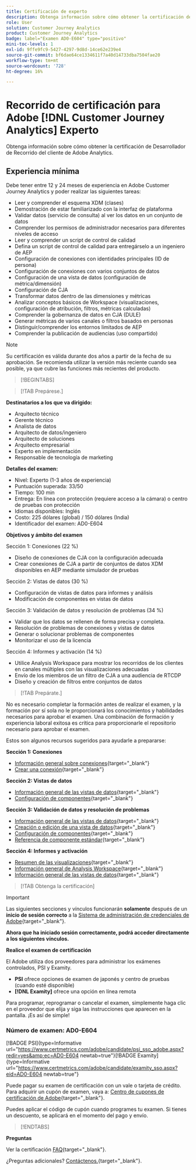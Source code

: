 ```yaml
---
title: Certificación de experto
description: Obtenga información sobre cómo obtener la certificación de Adobe experto en [!DNL Customer Journey Analytics]
role: User
solution: Customer Journey Analytics
product: Customer Journey Analytics
badge: label="Examen AD0-E604" type="positivo"
mini-toc-levels: 1
exl-id: 9ffe9fc9-5427-4297-9d8d-14ce62e239e4
source-git-commit: bf6dae64ce1334611f7a40d14733dba7504fae20
workflow-type: tm+mt
source-wordcount: '728'
ht-degree: 16%

---
```


# Recorrido de certificación para Adobe [!DNL Customer Journey Analytics] Experto

Obtenga información sobre cómo obtener la certificación de Desarrollador de Recorrido del cliente de Adobe Analytics.

## Experiencia mínima

Debe tener entre 12 y 24 meses de experiencia en Adobe Customer Journey Analytics y poder realizar las siguientes tareas:

* Leer y comprender el esquema XDM (clases)
* Demostración de estar familiarizado con la interfaz de plataforma
* Validar datos (servicio de consulta) al ver los datos en un conjunto de datos
* Comprender los permisos de administrador necesarios para diferentes niveles de acceso
* Leer y comprender un script de control de calidad
* Defina un script de control de calidad para entregárselo a un ingeniero de AEP
* Configuración de conexiones con identidades principales (ID de persona)
* Configuración de conexiones con varios conjuntos de datos
* Configuración de una vista de datos (configuración de métrica/dimensión)
* Configuración de CJA
* Transformar datos dentro de las dimensiones y métricas
* Analizar conceptos básicos de Workspace (visualizaciones, configuración de atribución, filtros, métricas calculadas)
* Comprender la gobernanza de datos en CJA (DULE)
* Generar métricas de varios canales o filtros basados en personas
* Distinguir/comprender los entornos limitados de AEP
* Comprender la publicación de audiencias (uso compartido)

>[!NOTE]
>
>Su certificación es válida durante dos años a partir de la fecha de su aprobación. Se recomienda utilizar la versión más reciente cuando sea posible, ya que cubre las funciones más recientes del producto.

>[!BEGINTABS]

>[!TAB Prepárese.]

**Destinatarios a los que va dirigido:**

* Arquitecto técnico
* Gerente técnico
* Analista de datos
* Arquitecto de datos/ingeniero
* Arquitecto de soluciones
* Arquitecto empresarial
* Experto en implementación
* Responsable de tecnología de marketing

**Detalles del examen:**

* Nivel: Experto (1-3 años de experiencia)
* Puntuación superada: 33/50
* Tiempo: 100 min
* Entrega: En línea con protección (requiere acceso a la cámara) o centro de pruebas con protección
* Idiomas disponibles: Inglés
* Costo: 225 dólares (global) / 150 dólares (India)
* Identificador del examen: AD0-E604

**Objetivos y ámbito del examen**

Sección 1: Conexiones (22 %)

* Diseño de conexiones de CJA con la configuración adecuada
* Crear conexiones de CJA a partir de conjuntos de datos XDM disponibles en AEP mediante simulador de pruebas

Sección 2: Vistas de datos (30 %)

* Configuración de vistas de datos para informes y análisis
* Modificación de componentes en vistas de datos

Sección 3: Validación de datos y resolución de problemas (34 %)

* Validar que los datos se rellenen de forma precisa y completa.
* Resolución de problemas de conexiones y vistas de datos
* Generar o solucionar problemas de componentes
* Monitorizar el uso de la licencia

Sección 4: Informes y activación (14 %)

* Utilice Analysis Workspace para mostrar los recorridos de los clientes en canales múltiples con las visualizaciones adecuadas
* Envío de los miembros de un filtro de CJA a una audiencia de RTCDP
* Diseño y creación de filtros entre conjuntos de datos

>[!TAB Prepárate.]

No es necesario completar la formación antes de realizar el examen, y la formación por sí sola no le proporcionará los conocimientos y habilidades necesarios para aprobar el examen. Una combinación de formación y experiencia laboral exitosa es crítica para proporcionarle el repositorio necesario para aprobar el examen.

Estos son algunos recursos sugeridos para ayudarle a prepararse:

**Sección 1: Conexiones**

* [Información general sobre conexiones](https://experienceleague.adobe.com/docs/analytics-platform/using/cja-connections/overview.html?lang=es){target="_blank"}
* [Crear una conexión](https://experienceleague.adobe.com/docs/analytics-platform/using/cja-connections/create-connection.html?lang=es){target="_blank"}

**Sección 2: Vistas de datos**

* [Información general de las vistas de datos](https://experienceleague.adobe.com/docs/analytics-platform/using/cja-dataviews/data-views.html?lang=es){target="_blank"}
* [Configuración de componentes](https://experienceleague.adobe.com/docs/analytics-platform/using/cja-dataviews/component-settings/overview.html?lang=es){target="_blank"}

**Sección 3: Validación de datos y resolución de problemas**

* [Información general de las vistas de datos](https://experienceleague.adobe.com/docs/analytics-platform/using/cja-dataviews/data-views.html?lang=es){target="_blank"}
* [Creación o edición de una vista de datos](https://experienceleague.adobe.com/docs/analytics-platform/using/cja-dataviews/create-dataview.html?lang=es){target="_blank"}
* [Configuración de componentes](https://experienceleague.adobe.com/docs/analytics-platform/using/cja-dataviews/component-settings/overview.html?lang=es){target="_blank"}
* [Referencia de componente estándar](https://experienceleague.adobe.com/docs/analytics-platform/using/cja-dataviews/component-reference.html?lang=es){target="_blank"}

**Sección 4: Informes y activación**

* [Resumen de las visualizaciones](https://experienceleague.adobe.com/docs/analytics-platform/using/cja-workspace/visualizations/freeform-analysis-visualizations.html?lang=en){target="_blank"}
* [Información general de Analysis Workspace](https://experienceleague.adobe.com/docs/analytics-platform/using/cja-workspace/home.html?lang=en){target="_blank"}
* [Información general de las vistas de datos](https://experienceleague.adobe.com/docs/analytics-platform/using/cja-dataviews/data-views.html?lang=es){target="_blank"}

>[!TAB Obtenga la certificación]

>[!IMPORTANT]
>
>Las siguientes secciones y vínculos funcionarán **solamente**  después de un **inicio de sesión correcto** a la [Sistema de administración de credenciales de Adobe](http://www.certmetrics.com/adobe){target="_blank"}.


**Ahora que ha iniciado sesión correctamente, podrá acceder directamente a los siguientes vínculos.**

**Realice el examen de certificación**

El Adobe utiliza dos proveedores para administrar los exámenes controlados, PSI y Examity.

* **PSI** ofrece opciones de examen de japonés y centro de pruebas (cuando esté disponible)
* **[!DNL Examity]** ofrece una opción en línea remota

Para programar, reprogramar o cancelar el examen, simplemente haga clic en el proveedor que elija y siga las instrucciones que aparecen en la pantalla. ¡Es así de simple!

### Número de examen: AD0-E604

[!BADGE PSI]{type=Informative url="https://www.certmetrics.com/adobe/candidate/psi_sso_adobe.aspx?redir=yes&amp;ec=AD0-E604 newtab=true"}[!BADGE Examity]{type=Informative url="https://www.certmetrics.com/adobe/candidate/examity_sso.aspx?eid=AD0-E604 newtab=true"}

Puede pagar su examen de certificación con un vale o tarjeta de crédito. Para adquirir un cupón de examen, vaya a: [Centro de cupones de certificación de Adobe](https://market.xvoucher.com/adobe/global){target="_blank"}.

Puedes aplicar el código de cupón cuando programes tu examen. Si tienes un descuento, se aplicará en el momento del pago y envío.

>[!ENDTABS]

**Preguntas**

Ver la certificación [FAQ](https://experienceleague.adobe.com/docs/certification/certification/faq.html?lang=en){target="_blank"}.

¿Preguntas adicionales? [Contáctenos.](mailto:certif@adobe.com){target="_blank"}.
